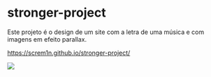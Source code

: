 # stronger-project
Este projeto é o design de um site com a letra de uma música e com imagens em efeito parallax.

https://screm1n.github.io/stronger-project/

<img src="https://i.imgur.com/y074quY.png">
